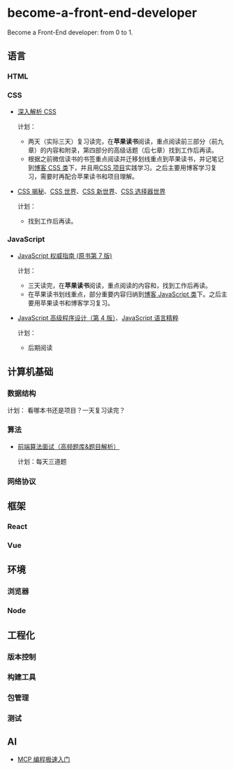 # become-a-front-end-developer

Become a Front-End developer: from 0 to 1.

## 语言

### HTML

### CSS

- [深入解析 CSS](https://book.douban.com/subject/35021471/)

  计划：

  - 两天（实际三天）复习读完，在**苹果读书**阅读，重点阅读前三部分（前九章）的内容和附录，第四部分的高级话题（后七章）找到工作后再读。
  - 根据之前微信读书的书签重点阅读并迁移划线重点到苹果读书，并记笔记到[博客 CSS 类](https://xuekeven.github.io/categories/编程语言/CSS/)下，并且用[CSS 项目](https://github.com/xuekeven/learn-web/tree/main/dome/CSS)实践学习。之后主要用博客学习复习，需要时再配合苹果读书和项目理解。

- [CSS 揭秘](https://book.douban.com/subject/26745943/)、[CSS 世界](https://book.douban.com/subject/27615777/)、[CSS 新世界](https://book.douban.com/subject/35539710/)、[CSS 选择器世界](https://book.douban.com/subject/34846688/)

  计划：

  - 找到工作后再读。

### JavaScript

- [JavaScript 权威指南 (原书第 7 版)](https://book.douban.com/subject/35396470/)

  计划：

  - 三天读完，在**苹果读书**阅读，重点阅读的内容和，找到工作后再读。
  - 在苹果读书划线重点，部分重要内容归纳到[博客 JavaScript 类](https://xuekeven.github.io/categories/编程语言/JavaScript/)下。之后主要用苹果读书和博客学习复习。

- [JavaScript 高级程序设计（第 4 版）](https://book.douban.com/subject/35175321/)、[JavaScript 语言精粹](https://book.douban.com/subject/11874748/)

  计划：

  - 后期阅读

## 计算机基础

### 数据结构

计划：
看哪本书还是项目？一天复习读完？

### 算法

- [前端算法面试（高频题库&题目解析）](https://github.com/hovinghuang/fe-agorithm-interview)

  计划：每天三道题

### 网络协议

## 框架

### React

### Vue

## 环境

### 浏览器

### Node

## 工程化

### 版本控制

### 构建工具

### 包管理

### 测试

## AI

- [MCP 编程极速入门](https://github.com/liaokongVFX/MCP-Chinese-Getting-Started-Guide)
